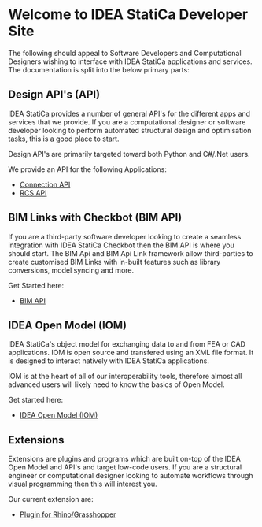 # Welcome to IDEA StatiCa Developer Site

The following should appeal to Software Developers and Computational Designers wishing to interface with IDEA StatiCa applications and services. The documentation is split into the below primary parts:

## Design API's (API)

IDEA StatiCa provides a number of general API's for the different apps and services that we provide. If you are a computational designer or software developer looking to perform automated structural design and optimisation tasks, this is a good place to start. 

Design API's are primarily targeted toward both Python and C#/.Net users. 

We provide an API for the following Applications:

- [Connection API](docs/api/connection-api/connection_api_overview.md)
- [RCS API](docs/api/rcs-api/rcs_api_getting_started.md)

## BIM Links with Checkbot (BIM API)

If you are a third-party software developer looking to create a seamless integration with IDEA StatiCa Checkbot then the BIM API is where you should start. The BIM Api and BIM Api Link framework allow third-parties to create customised BIM Links with in-built features such as library conversions, model syncing and more. 

Get Started here: 
- [BIM API](docs/bimapi/bimapi_checkbot_link.md)

## IDEA Open Model (IOM)

IDEA StatiCa's object model for exchanging data to and from FEA or CAD applications. IOM is open source and transfered using an XML file format. It is designed to interact natively with IDEA StatiCa applications. 

IOM is at the heart of all of our interoperability tools, therefore almost all advanced users will likely need to know the basics of Open Model. 

Get started here: 
-   [IDEA Open Model (IOM)](docs/iom/iom_getting_started.md) 


## Extensions

Extensions are plugins and programs which are built on-top of the IDEA Open Model and API's and target low-code users. If you are a structural engineer or computational designer looking to automate workflows through visual programming then this will interest you.

Our current extension are:

* [Plugin for Rhino/Grasshopper](docs/extensions/grasshopper/grasshopper_overview.md)